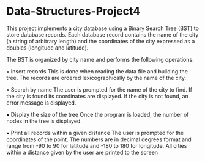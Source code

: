 # Data-Structures-Project4

This project implements a city database using a Binary Search Tree (BST) to store database records. Each database
record contains the name of the city (a string of arbitrary length) and the coordinates of the city expressed
as a doubles (longitude and latitude).

The BST is organized by city name and performs the following operations:

• Insert records
  This is done when reading the data file and building the tree. The records are ordered
  lexicographically by the name of the city.
  
• Search by name
  The user is prompted for the name of the city to find. If the city is found its coordinates are
  displayed. If the city is not found, an error message is displayed.
  
• Display the size of the tree
  Once the program is loaded, the number of nodes in the tree is displayed.
  
• Print all records within a given distance
  The user is prompted for the coordinates of the point. The numbers are in decimal
  degrees format and range from -90 to 90 for latitude and -180 to 180 for longitude.
  All cities within a distance given by the user are printed to the screen

